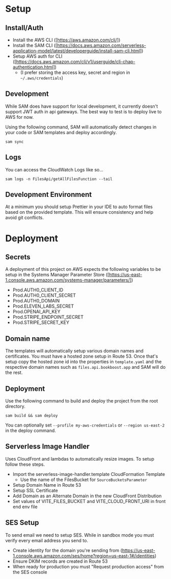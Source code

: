 # Setup

## Install/Auth

- Install the AWS CLI ([https://aws.amazon.com/cli/])
- Install the SAM CLI ([https://docs.aws.amazon.com/serverless-application-model/latest/developerguide/install-sam-cli.html])
- Setup AWS auth for CLI ([https://docs.aws.amazon.com/cli/v1/userguide/cli-chap-authentication.html])
  - (I prefer storing the access key, secret and region in `~/.aws/credentials`)

## Development

While SAM does have support for local development, it currently doesn't support JWT auth in api gateways. The best way to test is to deploy live to AWS for now.

Using the following command, SAM will automatically detect changes in your code or SAM templates and deploy accordingly.

`sam sync`

## Logs

You can access the CloudWatch Logs like so...

`sam logs -n FilesApi/getAllFilesFunction --tail`

## Development Environment

At a minimum you should setup Prettier in your IDE to auto format files based on the provided template. This will ensure consistency and help avoid git conflicts.

# Deployment

## Secrets

A deployment of this project on AWS expects the following variables to be setup in the Systems Manager Parameter Store ([https://us-east-1.console.aws.amazon.com/systems-manager/parameters/])

- Prod.AUTH0_CLIENT_ID
- Prod.AUTH0_CLIENT_SECRET
- Prod.AUTH0_DOMAIN
- Prod.ELEVEN_LABS_SECRET
- Prod.OPENAI_API_KEY
- Prod.STRIPE_ENDPOINT_SECRET
- Prod.STRIPE_SECRET_KEY

## Domain name

The templates will automatically setup various domain names and certificates. You must have a hosted zone setup in Route 53. Once that's setup copy the hosted zone id into the properties in `template.yaml` and the respective domain names such as `files.api.bookboost.app` and SAM will do the rest.

## Deployment

Use the following command to build and deploy the project from the root directory.

`sam build && sam deploy`

You can optionally set `--profile my-aws-credentials` or `--region us-east-2` in the deploy command.

## Serverless Image Handler

Uses CloudFront and lambdas to automatically resize images. To setup follow these steps.

- Import the serverless-image-handler.template CloudFormation Template
  - Use the name of the FilesBucket for `SourceBucketsParameter`
- Setup Domain Name in Route 53
- Setup SSL Certificate
- Add Domain as an Alternate Domain in the new CloudFront Distribution
- Set values of VITE_FILES_BUCKET and VITE_CLOUD_FRONT_URI in front end env file

## SES Setup

To send email we need to setup SES. While in sandbox mode you must verify every email address you send to.

- Create identity for the domain you're sending from (https://us-east-1.console.aws.amazon.com/ses/home?region=us-east-1#/identities)
- Ensure DKIM records are created in Route 53
- When ready for production you must "Request production access" from the SES console
